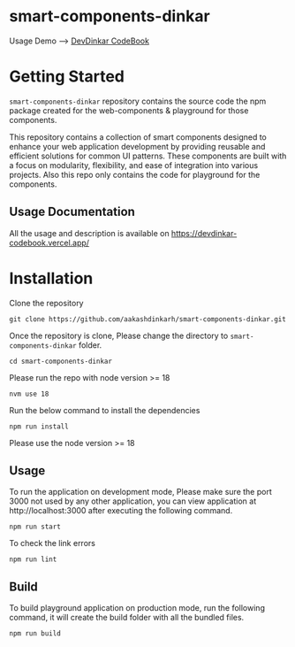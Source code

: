 # smart-components-dinkar
<p>
  Usage Demo -->
  <a href="https://devdinkar-codebook.vercel.app/" target="_blank" rel="noopener noreferrer">
    DevDinkar CodeBook
  </a>
</p>

# Getting Started
`smart-components-dinkar` repository contains the source code the npm package created for the web-components & playground for those components.

This repository contains a collection of smart components designed to enhance your web application development 
by providing reusable and efficient solutions for common UI patterns.
These components are built with a focus on modularity, flexibility, and ease of integration into various projects.
Also this repo only contains the code for playground for the components.

## Usage Documentation
All the usage and description is available on https://devdinkar-codebook.vercel.app/

# Installation
Clone the repository
```
git clone https://github.com/aakashdinkarh/smart-components-dinkar.git
```
Once the repository is clone, Please change the directory to `smart-components-dinkar` folder.
```
cd smart-components-dinkar
```
Please run the repo with node version >= 18
```
nvm use 18
```
Run the below command to install the dependencies
```
npm run install
```

Please use the node version >= 18

## Usage

To run the application on development mode, Please make sure the port 3000 not used by any other application,
you can view application at http://localhost:3000 after executing the following command.

```
npm run start
```

To check the link errors
```
npm run lint
```

## Build
To build playground application on production mode, run the following command, it will create the build folder with all the bundled files.

```
npm run build
```
